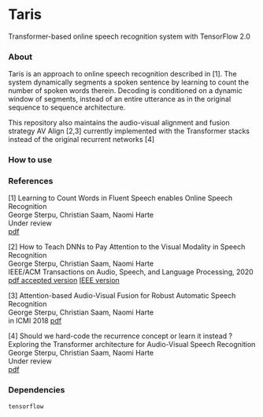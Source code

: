 # Taris
Transformer-based online speech recognition system with TensorFlow 2.0

### About

Taris is an approach to online speech recognition described in [1].
The system dynamically segments a spoken sentence by learning to count the number of spoken words therein.
Decoding is conditioned on a dynamic window of segments, instead of an entire utterance as in the original sequence to sequence architecture.

This repository also maintains the audio-visual alignment and fusion strategy AV Align [2,3] currently implemented with the Transformer stacks instead of the original recurrent networks [4]


### How to use

### References

[1] Learning to Count Words in Fluent Speech enables Online Speech Recognition\
George Sterpu, Christian Saam, Naomi Harte\
Under review\
[pdf](https://github.com/georgesterpu/georgesterpu.github.io/raw/master/papers/gg2020.pdf)

[2] How to Teach DNNs to Pay Attention to the Visual Modality in Speech Recognition\
George Sterpu, Christian Saam, Naomi Harte\
IEEE/ACM Transactions on Audio, Speech, and Language Processing, 2020\
[pdf accepted version](https://raw.githubusercontent.com/georgesterpu/georgesterpu.github.io/master/papers/taslp2020.pdf) [IEEE version](https://ieeexplore.ieee.org/document/9035650)

[3] Attention-based Audio-Visual Fusion for Robust Automatic Speech Recognition\
George Sterpu, Christian Saam, Naomi Harte\
in ICMI 2018
[pdf](https://arxiv.org/pdf/1809.01728.pdf)

[4] Should we hard-code the recurrence concept or learn it instead ?
Exploring the Transformer architecture for Audio-Visual Speech Recognition \
George Sterpu, Christian Saam, Naomi Harte\
Under review\
[pdf](https://arxiv.org/pdf/2005.09297.pdf)
### Dependencies
```
tensorflow
```

